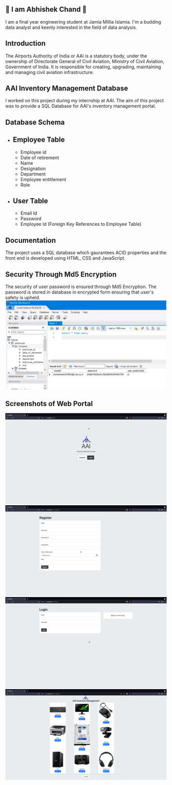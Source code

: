 
## 🚀 I am Abhishek Chand 👋
I am a final year engineering student at Jamia Millia Islamia. I'm a budding data analyst and keenly interested in the field of data analysis.

## Introduction
The Airports Authority of India or AAI is a statutory body, under the ownership of Directorate General of Civil Aviation, Ministry of Civil Aviation, Government of India. It is responsible for creating, upgrading, maintaining and managing civil aviation infrastructure.
## AAI Inventory Management Database
I worked on this project during my internship at AAI. The aim of this project was to provide a SQL Database for AAI's inventory management portal.

## Database Schema

- ## Employee Table
    - Employee id
    - Date of retirement
    -  Name
    -   Designation
    - Department
    - Employee entitlement
    - Role

- ## User Table
   - Email Id
   - Password
   - Employee Id (Foreign Key References to Employee Table)










    
## Documentation

The project uses a SQL database which gaurantees ACID properties and the front end is developed using HTML, CSS and JavaScript.


## Security Through Md5 Encryption
The security of user password is ensured through Md5 Encryption.
The password is stored in database in encrypted form ensuring that user's safety is upheld.
![image](images/Md5.png)

## Screenshots of Web Portal 
![image](images/Wb1.png)
![image](images/Wb2.png)
![image](images/Wb3.png)
![image](images/Wb4.png)